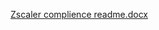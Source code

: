 [Zscaler complience readme.docx](https://github.com/user-attachments/files/17088618/Zscaler.complience.readme.docx)
